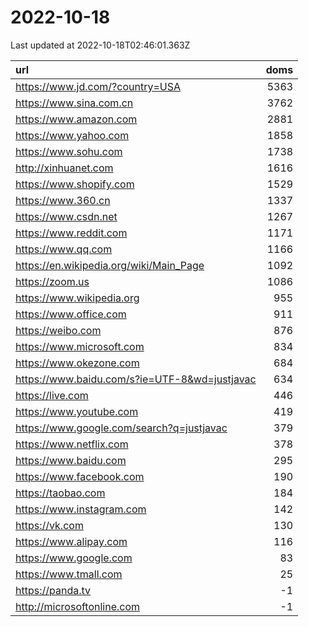 # 2022-10-18

<!-- BEGIN -->
Last updated at 2022-10-18T02:46:01.363Z

url | doms
:- | -:
https://www.jd.com/?country=USA | 5363
https://www.sina.com.cn | 3762
https://www.amazon.com | 2881
https://www.yahoo.com | 1858
https://www.sohu.com | 1738
http://xinhuanet.com | 1616
https://www.shopify.com | 1529
https://www.360.cn | 1337
https://www.csdn.net | 1267
https://www.reddit.com | 1171
https://www.qq.com | 1166
https://en.wikipedia.org/wiki/Main_Page | 1092
https://zoom.us | 1086
https://www.wikipedia.org | 955
https://www.office.com | 911
https://weibo.com | 876
https://www.microsoft.com | 834
https://www.okezone.com | 684
https://www.baidu.com/s?ie=UTF-8&wd=justjavac | 634
https://live.com | 446
https://www.youtube.com | 419
https://www.google.com/search?q=justjavac | 379
https://www.netflix.com | 378
https://www.baidu.com | 295
https://www.facebook.com | 190
https://taobao.com | 184
https://www.instagram.com | 142
https://vk.com | 130
https://www.alipay.com | 116
https://www.google.com | 83
https://www.tmall.com | 25
https://panda.tv | -1
http://microsoftonline.com | -1
<!-- END -->
